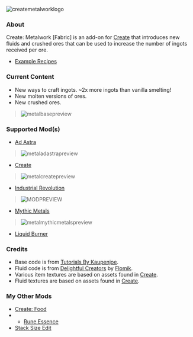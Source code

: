 ![createmetalworklogo](https://github.com/AverageAnime/create-metalwork/assets/150550990/aa815da5-ab74-4ad2-899c-3815b375ebf5)

### **About**
Create: Metalwork [Fabric] is an add-on for [Create](https://www.curseforge.com/minecraft/mc-mods/create-fabric) that introduces new fluids and crushed ores that can be used to increase the number of ingots received per ore.

* [Example Recipes](https://github.com/AverageAnime/create-metalwork/wiki/Recipes)

### **Current Content**
* New ways to craft ingots. ~2x more ingots than vanilla smelting!
* New molten versions of ores.
* New crushed ores.
> ![metalbasepreview](https://github.com/AverageAnime/create-metalwork/assets/150550990/c8ea60ce-257a-438d-a330-de460ac15cd3)

### **Supported Mod(s)**
* [Ad Astra](https://www.curseforge.com/minecraft/mc-mods/ad-astra)
> ![metaladastrapreview](https://github.com/AverageAnime/create-metalwork/assets/150550990/850c2e12-0717-472b-8854-2dc9d86b4ddb)

* [Create](https://www.curseforge.com/minecraft/mc-mods/create-fabric)
> ![metalcreatepreview](https://github.com/AverageAnime/create-metalwork/assets/150550990/adad12ce-7e48-478f-b6fd-3ceeb0fc2f85)

* [Industrial Revolution](https://www.curseforge.com/minecraft/mc-mods/industrial-revolution)
> ![MODPREVIEW](https://github.com/AverageAnime/create-metalwork/assets/150550990/bbabcf5e-123e-41f6-9f1b-e588754ac2e9)

* [Mythic Metals](https://www.curseforge.com/minecraft/mc-mods/mythicmetals)
> ![metalmythicmetalspreview](https://github.com/AverageAnime/create-metalwork/assets/150550990/c859d2ce-faf4-45e2-acf8-a94b9cd71142)

* [Liquid Burner](https://www.curseforge.com/minecraft/mc-mods/liquid-burner)

### **Credits**
* Base code is from [Tutorials By Kaupenjoe](https://github.com/Tutorials-By-Kaupenjoe/Fabric-Tutorial-1.20.X).
* Fluid code is from [Delightful Creators](https://www.curseforge.com/minecraft/mc-mods/delightful-creators-fabric) by [Flomik](https://www.curseforge.com/members/flomik).
* Various item textures are based on assets found in [Create](https://www.curseforge.com/minecraft/mc-mods/create-fabric).
* Fluid textures are based on assets found in [Create](https://www.curseforge.com/minecraft/mc-mods/create-fabric).

### **My Other Mods**
* [Create: Food](https://www.curseforge.com/minecraft/mc-mods/create-food-fabric)
* * [Rune Essence](https://www.curseforge.com/minecraft/mc-mods/rune-essence)
* [Stack Size Edit](https://www.curseforge.com/minecraft/mc-mods/stack-size-edit-fabric)